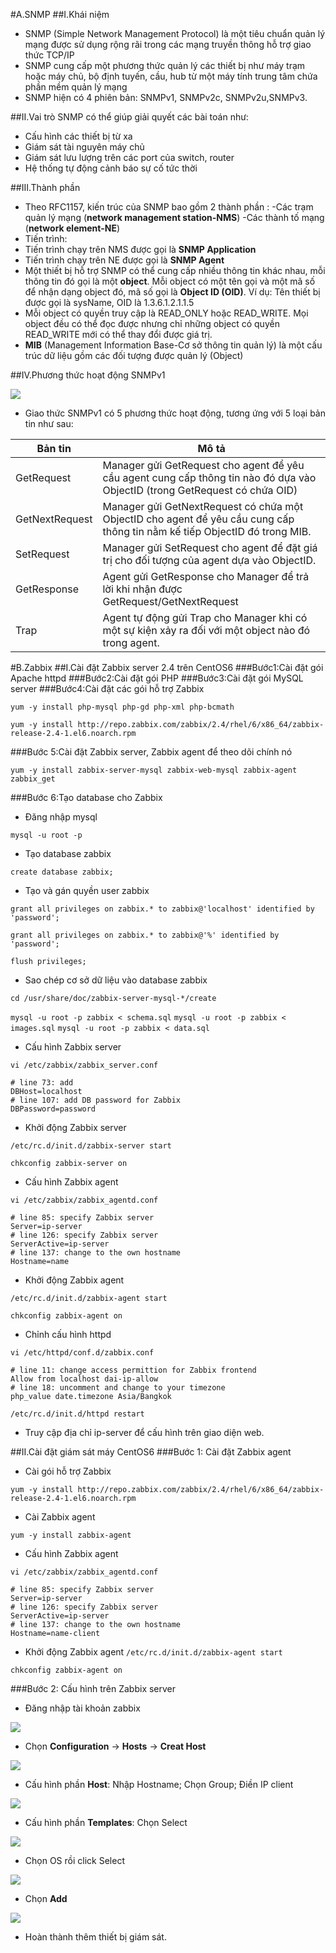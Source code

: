 #A.SNMP
##I.Khái niệm
- SNMP (Simple Network Management Protocol) là một tiêu chuẩn quản lý mạng được sử dụng rộng rãi trong các mạng truyền thông hỗ trợ giao thức TCP/IP
- SNMP cung cấp một phương thức quản lý các thiết bị như máy trạm hoặc máy chủ, bộ định tuyến, cầu, hub từ một máy tính trung tâm chứa phần mềm quản lý mạng
- SNMP hiện có 4 phiên bản: SNMPv1, SNMPv2c, SNMPv2u,SNMPv3.

##II.Vai trò
	SNMP có thể giúp giải quyết các bài toán như:
- Cấu hình các thiết bị từ xa
- Giám sát tài nguyên máy chủ
- Giám sát lưu lượng trên các port của switch, router
- Hệ thống tự động cảnh báo sự cố tức thời

##III.Thành phần
- Theo RFC1157, kiến trúc của SNMP bao gồm 2 thành phần : 
 -Các trạm quản lý mạng (**network management station-NMS**)
 -Các thành tố mạng (**network element-NE**)
- Tiến trình:
 - Tiến trình chạy trên NMS được gọi là **SNMP Application**
 - Tiến trình chạy trên NE được gọi là **SNMP Agent**
- Một thiết bị hỗ trợ SNMP có thể cung cấp nhiều thông tin khác nhau, mỗi thông tin đó gọi là một **object**. Mỗi object có một tên gọi và một mã số để nhận dạng object đó, mã số gọi là **Object ID (OID)**. Ví dụ: Tên thiết bị được gọi là sysName, OID là 1.3.6.1.2.1.1.5
- Mỗi object có quyền truy cập là READ_ONLY hoặc READ_WRITE. Mọi object đều có thể đọc được nhưng chỉ những object có quyền READ_WRITE mới có thể thay đổi được giá trị.
- **MIB** (Management Information Base-Cơ sở thông tin quản lý) là một cấu trúc dữ liệu gồm các đối tượng được quản lý (Object)

##IV.Phương thức hoạt động SNMPv1

<img src="http://img.prntscr.com/img?url=http://i.imgur.com/j1Oa08t.png">

- Giao thức SNMPv1 có 5 phương thức hoạt động, tương ứng với 5 loại bản tin như sau:

| Bản tin | Mô tả |
|---------|-------|
| GetRequest | Manager gửi GetRequest cho agent để yêu cầu agent cung cấp thông tin nào đó dựa vào ObjectID (trong GetRequest có chứa OID) |
| GetNextRequest | Manager gửi GetNextRequest có chứa một ObjectID cho agent để yêu cầu cung cấp thông tin nằm kế tiếp ObjectID đó trong MIB. |
| SetRequest | Manager gửi SetRequest cho agent để đặt giá trị cho đối tượng của agent dựa vào ObjectID. |
| GetResponse | Agent gửi GetResponse cho Manager để trả lời khi nhận được GetRequest/GetNextRequest |
| Trap | Agent tự động gửi Trap cho Manager khi có một sự kiện xảy ra đối với một object nào đó trong agent. |

#B.Zabbix
##I.Cài đặt Zabbix server 2.4 trên CentOS6
###Bước1:Cài đặt gói Apache httpd
###Bước2:Cài đặt gói PHP
###Bước3:Cài đặt gói MySQL server
###Bước4:Cài đặt các gói hỗ trợ Zabbix

`yum -y install php-mysql php-gd php-xml php-bcmath`

`yum -y install http://repo.zabbix.com/zabbix/2.4/rhel/6/x86_64/zabbix-release-2.4-1.el6.noarch.rpm`

###Bước 5:Cài đặt Zabbix server, Zabbix agent để theo dõi chính nó

`yum -y install zabbix-server-mysql zabbix-web-mysql zabbix-agent zabbix_get`

###Bước 6:Tạo database cho Zabbix
- Đăng nhập mysql

`mysql -u root -p`
- Tạo database zabbix 

`create database zabbix;`
- Tạo và gán quyền user zabbix 

`grant all privileges on zabbix.* to zabbix@'localhost' identified by 'password';`

`grant all privileges on zabbix.* to zabbix@'%' identified by 'password';`

`flush privileges;`

- Sao chép cơ sở dữ liệu vào database zabbix

`cd /usr/share/doc/zabbix-server-mysql-*/create`

`mysql -u root -p zabbix < schema.sql`
`mysql -u root -p zabbix < images.sql`
`mysql -u root -p zabbix < data.sql`

- Cấu hình Zabbix server

`vi /etc/zabbix/zabbix_server.conf`

```
# line 73: add
DBHost=localhost
# line 107: add DB password for Zabbix
DBPassword=password
```

- Khởi động Zabbix server

`/etc/rc.d/init.d/zabbix-server start`

`chkconfig zabbix-server on `

- Cấu hình Zabbix agent

`vi /etc/zabbix/zabbix_agentd.conf`

```
# line 85: specify Zabbix server
Server=ip-server
# line 126: specify Zabbix server
ServerActive=ip-server
# line 137: change to the own hostname
Hostname=name
```

- Khởi động Zabbix agent

`/etc/rc.d/init.d/zabbix-agent start `

`chkconfig zabbix-agent on`

- Chỉnh cấu hình httpd

`vi /etc/httpd/conf.d/zabbix.conf`

```
# line 11: change access permittion for Zabbix frontend
Allow from localhost dai-ip-allow
# line 18: uncomment and change to your timezone
php_value date.timezone Asia/Bangkok
```

`/etc/rc.d/init.d/httpd restart`

- Truy cập địa chỉ ip-server để cấu hình trên giao diện web.

##II.Cài đặt giám sát máy CentOS6
###Bước 1: Cài đặt Zabbix agent
- Cài gói hỗ trợ Zabbix

`yum -y install http://repo.zabbix.com/zabbix/2.4/rhel/6/x86_64/zabbix-release-2.4-1.el6.noarch.rpm`

- Cài Zabbix agent

`yum -y install zabbix-agent`

- Cấu hình Zabbix agent

`vi /etc/zabbix/zabbix_agentd.conf`

```
# line 85: specify Zabbix server
Server=ip-server
# line 126: specify Zabbix server
ServerActive=ip-server
# line 137: change to the own hostname
Hostname=name-client
```
- Khởi động Zabbix agent
`/etc/rc.d/init.d/zabbix-agent start`

`chkconfig zabbix-agent on`

###Bước 2: Cấu hình trên Zabbix server
- Đăng nhập tài khoản zabbix

<img src="http://img.prntscr.com/img?url=http://i.imgur.com/XpsUQom.png">

- Chọn **Configuration** -> **Hosts** -> **Creat Host**

<img src="http://img.prntscr.com/img?url=http://i.imgur.com/1TqSouh.png">

- Cấu hình phần **Host**: Nhập Hostname; Chọn Group; Điền IP client

<img src="http://img.prntscr.com/img?url=http://i.imgur.com/qVUL7Td.png">

- Cấu hình phần **Templates**: Chọn Select

<img src="http://img.prntscr.com/img?url=http://i.imgur.com/euHMiKS.png">

- Chọn OS rồi click Select

<img src="http://img.prntscr.com/img?url=http://i.imgur.com/uzL4By3.png">

- Chọn **Add**

<img src="http://img.prntscr.com/img?url=http://i.imgur.com/Wq4t49y.png">

- Hoàn thành thêm thiết bị giám sát.

